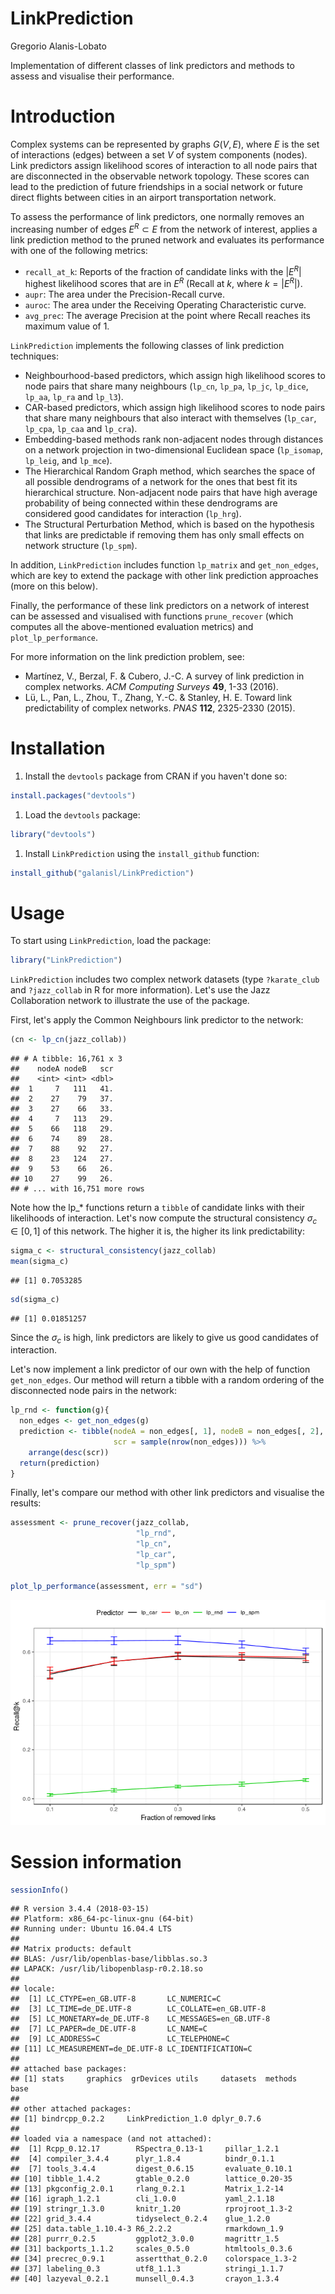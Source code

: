 LinkPrediction
================
Gregorio Alanis-Lobato

Implementation of different classes of link predictors and methods to assess and visualise their performance.

Introduction
============

Complex systems can be represented by graphs *G*(*V*, *E*), where *E* is the set of interactions (edges) between a set *V* of system components (nodes). Link predictors assign likelihood scores of interaction to all node pairs that are disconnected in the observable network topology. These scores can lead to the prediction of future friendships in a social network or future direct flights between cities in an airport transportation network.

To assess the performance of link predictors, one normally removes an increasing number of edges *E*<sup>*R*</sup> ⊂ *E* from the network of interest, applies a link prediction method to the pruned network and evaluates its performance with one of the following metrics:

-   `recall_at_k`: Reports of the fraction of candidate links with the |*E*<sup>*R*</sup>| highest likelihood scores that are in *E*<sup>*R*</sup> (Recall at *k*, where *k* = |*E*<sup>*R*</sup>|).
-   `aupr`: The area under the Precision-Recall curve.
-   `auroc`: The area under the Receiving Operating Characteristic curve.
-   `avg_prec`: The average Precision at the point where Recall reaches its maximum value of 1.

`LinkPrediction` implements the following classes of link prediction techniques:

-   Neighbourhood-based predictors, which assign high likelihood scores to node pairs that share many neighbours (`lp_cn`, `lp_pa`, `lp_jc`, `lp_dice`, `lp_aa`, `lp_ra` and `lp_l3`).
-   CAR-based predictors, which assign high likelihood scores to node pairs that share many neighbours that also interact with themselves (`lp_car`, `lp_cpa`, `lp_caa` and `lp_cra`).
-   Embedding-based methods rank non-adjacent nodes through distances on a network projection in two-dimensional Euclidean space (`lp_isomap`, `lp_leig`, and `lp_mce`).
-   The Hierarchical Random Graph method, which searches the space of all possible dendrograms of a network for the ones that best fit its hierarchical structure. Non-adjacent node pairs that have high average probability of being connected within these dendrograms are considered good candidates for interaction (`lp_hrg`).
-   The Structural Perturbation Method, which is based on the hypothesis that links are predictable if removing them has only small effects on network structure (`lp_spm`).

In addition, `LinkPrediction` includes function `lp_matrix` and `get_non_edges`, which are key to extend the package with other link prediction approaches (more on this below).

Finally, the performance of these link predictors on a network of interest can be assessed and visualised with functions `prune_recover` (which computes all the above-mentioned evaluation metrics) and `plot_lp_performance`.

For more information on the link prediction problem, see:

-   Martínez, V., Berzal, F. & Cubero, J.-C. A survey of link prediction in complex networks. *ACM Computing Surveys* **49**, 1-33 (2016).
-   Lü, L., Pan, L., Zhou, T., Zhang, Y.-C. & Stanley, H. E. Toward link predictability of complex networks. *PNAS* **112**, 2325-2330 (2015).

Installation
============

1.  Install the `devtools` package from CRAN if you haven't done so:

``` r
install.packages("devtools")
```

1.  Load the `devtools` package:

``` r
library("devtools")
```

1.  Install `LinkPrediction` using the `install_github` function:

``` r
install_github("galanisl/LinkPrediction")
```

Usage
=====

To start using `LinkPrediction`, load the package:

``` r
library("LinkPrediction")
```

`LinkPrediction` includes two complex network datasets (type `?karate_club` and `?jazz_collab` in R for more information). Let's use the Jazz Collaboration network to illustrate the use of the package.

First, let's apply the Common Neighbours link predictor to the network:

``` r
(cn <- lp_cn(jazz_collab))
```

    ## # A tibble: 16,761 x 3
    ##    nodeA nodeB   scr
    ##    <int> <int> <dbl>
    ##  1     7   111   41.
    ##  2    27    79   37.
    ##  3    27    66   33.
    ##  4     7   113   29.
    ##  5    66   118   29.
    ##  6    74    89   28.
    ##  7    88    92   27.
    ##  8    23   124   27.
    ##  9    53    66   26.
    ## 10    27    99   26.
    ## # ... with 16,751 more rows

Note how the lp\_\* functions return a `tibble` of candidate links with their likelihoods of interaction. Let's now compute the structural consistency *σ*<sub>*c*</sub> ∈ \[0, 1\] of this network. The higher it is, the higher its link predictability:

``` r
sigma_c <- structural_consistency(jazz_collab)
mean(sigma_c)
```

    ## [1] 0.7053285

``` r
sd(sigma_c)
```

    ## [1] 0.01851257

Since the *σ*<sub>*c*</sub> is high, link predictors are likely to give us good candidates of interaction.

Let's now implement a link predictor of our own with the help of function `get_non_edges`. Our method will return a tibble with a random ordering of the disconnected node pairs in the network:

``` r
lp_rnd <- function(g){
  non_edges <- get_non_edges(g)
  prediction <- tibble(nodeA = non_edges[, 1], nodeB = non_edges[, 2],
                       scr = sample(nrow(non_edges))) %>% 
    arrange(desc(scr))
  return(prediction)
}
```

Finally, let's compare our method with other link predictors and visualise the results:

``` r
assessment <- prune_recover(jazz_collab, 
                            "lp_rnd", 
                            "lp_cn", 
                            "lp_car", 
                            "lp_spm")

plot_lp_performance(assessment, err = "sd")
```

![](README_files/figure-markdown_github/unnamed-chunk-5-1.png)

Session information
===================

``` r
sessionInfo()
```

    ## R version 3.4.4 (2018-03-15)
    ## Platform: x86_64-pc-linux-gnu (64-bit)
    ## Running under: Ubuntu 16.04.4 LTS
    ## 
    ## Matrix products: default
    ## BLAS: /usr/lib/openblas-base/libblas.so.3
    ## LAPACK: /usr/lib/libopenblasp-r0.2.18.so
    ## 
    ## locale:
    ##  [1] LC_CTYPE=en_GB.UTF-8       LC_NUMERIC=C              
    ##  [3] LC_TIME=de_DE.UTF-8        LC_COLLATE=en_GB.UTF-8    
    ##  [5] LC_MONETARY=de_DE.UTF-8    LC_MESSAGES=en_GB.UTF-8   
    ##  [7] LC_PAPER=de_DE.UTF-8       LC_NAME=C                 
    ##  [9] LC_ADDRESS=C               LC_TELEPHONE=C            
    ## [11] LC_MEASUREMENT=de_DE.UTF-8 LC_IDENTIFICATION=C       
    ## 
    ## attached base packages:
    ## [1] stats     graphics  grDevices utils     datasets  methods   base     
    ## 
    ## other attached packages:
    ## [1] bindrcpp_0.2.2     LinkPrediction_1.0 dplyr_0.7.6       
    ## 
    ## loaded via a namespace (and not attached):
    ##  [1] Rcpp_0.12.17        RSpectra_0.13-1     pillar_1.2.1       
    ##  [4] compiler_3.4.4      plyr_1.8.4          bindr_0.1.1        
    ##  [7] tools_3.4.4         digest_0.6.15       evaluate_0.10.1    
    ## [10] tibble_1.4.2        gtable_0.2.0        lattice_0.20-35    
    ## [13] pkgconfig_2.0.1     rlang_0.2.1         Matrix_1.2-14      
    ## [16] igraph_1.2.1        cli_1.0.0           yaml_2.1.18        
    ## [19] stringr_1.3.0       knitr_1.20          rprojroot_1.3-2    
    ## [22] grid_3.4.4          tidyselect_0.2.4    glue_1.2.0         
    ## [25] data.table_1.10.4-3 R6_2.2.2            rmarkdown_1.9      
    ## [28] purrr_0.2.5         ggplot2_3.0.0       magrittr_1.5       
    ## [31] backports_1.1.2     scales_0.5.0        htmltools_0.3.6    
    ## [34] precrec_0.9.1       assertthat_0.2.0    colorspace_1.3-2   
    ## [37] labeling_0.3        utf8_1.1.3          stringi_1.1.7      
    ## [40] lazyeval_0.2.1      munsell_0.4.3       crayon_1.3.4

